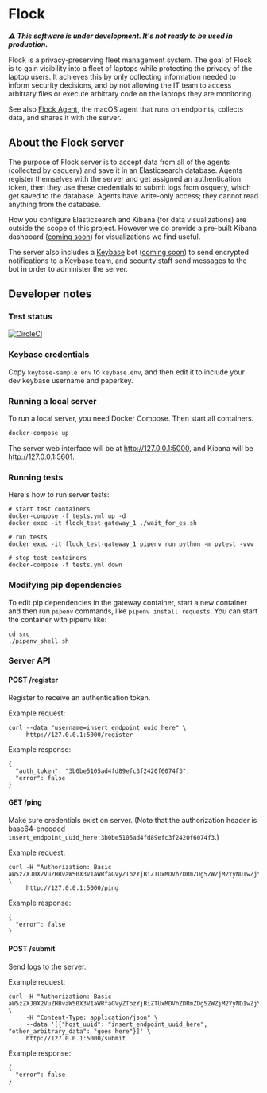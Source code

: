 # Flock

_**⚠️ This software is under development. It's not ready to be used in production.**_

Flock is a privacy-preserving fleet management system. The goal of Flock is to gain visibility into a fleet of laptops while protecting the privacy of the laptop users. It achieves this by only collecting information needed to inform security decisions, and by not allowing the IT team to access arbitrary files or execute arbitrary code on the laptops they are monitoring.

See also [Flock Agent](https://github.com/firstlookmedia/flock-agent), the macOS agent that runs on endpoints, collects data, and shares it with the server.

## About the Flock server

The purpose of Flock server is to accept data from all of the agents (collected by osquery) and save it in an Elasticsearch database. Agents register themselves with the server and get assigned an authentication token, then they use these credentials to submit logs from osquery, which get saved to the database. Agents have write-only access; they cannot read anything from the database.

How you configure Elasticsearch and Kibana (for data visualizations) are outside the scope of this project. However we do provide a pre-built Kibana dashboard ([coming soon](https://github.com/firstlookmedia/flock/issues/1)) for visualizations we find useful.

The server also includes a [Keybase](https://keybase.io/) bot ([coming soon](https://github.com/firstlookmedia/flock/issues/2)) to send encrypted notifications to a Keybase team, and security staff send messages to the bot in order to administer the server.

## Developer notes

### Test status

[![CircleCI](https://circleci.com/gh/firstlookmedia/flock/tree/master.svg?style=svg)](https://circleci.com/gh/firstlookmedia/flock/tree/master)

### Keybase credentials

Copy `keybase-sample.env` to `keybase.env`, and then edit it to include your dev keybase username and paperkey.

### Running a local server

To run a local server, you need Docker Compose. Then start all containers.

```sh
docker-compose up
```

The server web interface will be at http://127.0.0.1:5000, and Kibana will be http://127.0.0.1:5601.

### Running tests

Here's how to run server tests:

```
# start test containers
docker-compose -f tests.yml up -d
docker exec -it flock_test-gateway_1 ./wait_for_es.sh

# run tests
docker exec -it flock_test-gateway_1 pipenv run python -m pytest -vvv

# stop test containers
docker-compose -f tests.yml down
```

### Modifying pip dependencies

To edit pip dependencies in the gateway container, start a new container and then run `pipenv` commands, like `pipenv install requests`. You can start the container with pipenv like:

```
cd src
./pipenv_shell.sh
```

### Server API

#### POST /register

Register to receive an authentication token.

Example request:

```
curl --data "username=insert_endpoint_uuid_here" \
     http://127.0.0.1:5000/register
```

Example response:

```
{
  "auth_token": "3b0be5105ad4fd89efc3f2420f6074f3",
  "error": false
}
```

#### GET /ping

Make sure credentials exist on server. (Note that the authorization header is base64-encoded `insert_endpoint_uuid_here:3b0be5105ad4fd89efc3f2420f6074f3`.)

Example request:

```
curl -H "Authorization: Basic aW5zZXJ0X2VuZHBvaW50X3V1aWRfaGVyZTozYjBiZTUxMDVhZDRmZDg5ZWZjM2YyNDIwZjYwNzRmMw==" \
     http://127.0.0.1:5000/ping
```

Example response:

```
{
  "error": false
}
```

#### POST /submit

Send logs to the server.

Example request:

```
curl -H "Authorization: Basic aW5zZXJ0X2VuZHBvaW50X3V1aWRfaGVyZTozYjBiZTUxMDVhZDRmZDg5ZWZjM2YyNDIwZjYwNzRmMw==" \
     -H "Content-Type: application/json" \
     --data '[{"host_uuid": "insert_endpoint_uuid_here", "other_arbitrary_data": "goes here"}]' \
     http://127.0.0.1:5000/submit
```

Example response:

```
{
  "error": false
}
```
